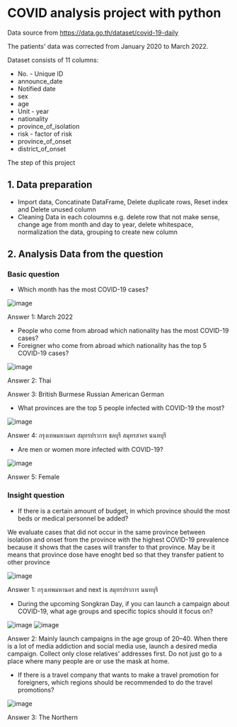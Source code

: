 # COVID analysis project with python

Data source from https://data.go.th/dataset/covid-19-daily

The patients' data was corrected from January 2020 to March 2022.

Dataset consists of 11 columns:
- No. - Unique ID
- announce_date
- Notified date
- sex
- age
- Unit - year
- nationality
- province_of_isolation
- risk - factor of risk
- province_of_onset 
- district_of_onset

The step of this project

## 1. Data preparation
- Import data, Concatinate DataFrame, Delete duplicate rows, Reset index and Delete unused column
- Cleaning Data in each coloumns e.g. delete row that not make sense, change age from month and day to year, delete whitespace, normalization the data, grouping to create new column

## 2. Analysis Data from the question

### Basic question
- Which month has the most COVID-19 cases?

![image](https://user-images.githubusercontent.com/85028821/222763524-294aa2e1-78b5-4022-8a47-f69ae64d31d0.png)

Answer 1: March 2022

- People who come from abroad which nationality has the most COVID-19 cases?
- Foreigner who come from abroad which nationality has the top 5 COVID-19 cases?

![image](https://user-images.githubusercontent.com/85028821/222763753-72dc459a-9187-4cea-adf3-0cc5d400239f.png)

Answer 2: Thai

Answer 3: British Burmese Russian American German

- What provinces are the top 5 people infected with COVID-19 the most?

![image](https://user-images.githubusercontent.com/85028821/222763990-d0769fd3-2cc4-41a6-a8b5-0b64d60a102e.png)

Answer 4: กรุงเทพมหานคร สมุทรปราการ ชลบุรี สมุทรสาคร นนทบุรี

- Are men or women more infected with COVID-19?

![image](https://user-images.githubusercontent.com/85028821/222764054-8ae23c1a-9c36-437b-b662-7cb712626686.png)

Answer 5: Female

### Insight question
- If there is a certain amount of budget, in which province should the most beds or medical personnel be added?

We evaluate cases that did not occur in the same province between isolation and onset from the province with the highest COVID-19 prevalence because it shows that the cases will transfer to that province. May be it means that province dose have enoght bed so that they transfer patient to other province

![image](https://user-images.githubusercontent.com/85028821/222764359-cb28a957-6e4f-4b36-b148-5b5efb19cd6e.png)

Answer 1: กรุงเทพมหานคร and next is สมุทรปราการ นนทบุรี

- During the upcoming Songkran Day, if you can launch a campaign about COVID-19, what age groups and specific topics should it focus on?

![image](https://user-images.githubusercontent.com/85028821/222764640-8de3b46d-05de-4ed9-bdc8-9a045e7f6b24.png)
![image](https://user-images.githubusercontent.com/85028821/222764699-b35c636c-4731-4066-9fe6-0c0eb409fc9a.png)

Answer 2: Mainly launch campaigns in the age group of 20–40. When there is a lot of media addiction and social media use, launch a desired media campaign. Collect only close relatives' addresses first. Do not just go to a place where many people are or use the mask at home.

- If there is a travel company that wants to make a travel promotion for foreigners, which regions should be recommended to do the travel promotions?

![image](https://user-images.githubusercontent.com/85028821/222764857-5f157924-3c21-4e37-a679-5b5b96f4cf91.png)

Answer 3: The Northern
